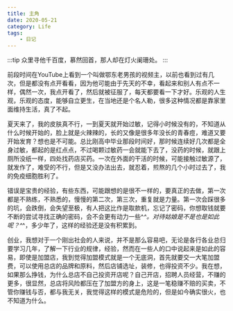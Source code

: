 ```yaml
---
title: 主角
date: 2020-05-21
category: Life
tags:
    - 日记
---
```


:::tip
众里寻他千百度，慕然回首，那人却在灯火阑珊处。
:::

<!-- more -->

前段时间在YouTube上看到一个叫做鄂东老男孩的视频主，以前也看到过有几次，但是都没有点开看看，因为他可能由于先天的不幸，看起来和别人有点不一样，偶然一次，我点开看了，然后就被征服了，每天都要看一下才好。乐观的人生观，乐观的态度，能够自立更生，在当地还是个名人勒，很多这种情况都是靠家里面维持生活，真了不起。

夏天来了，我的皮肤真不行，一到夏天就开始过敏，记得小时候没有的，不知道从什么时候开始的，脸上就是火辣辣的，长的又像是很多年没长的青春痘，难道又要开始发育？想也是不可能。总比刚高中毕业那段时间好，那时候连续好几次都是全身过敏，都起的是红点点，不过喝颗过敏药一会就能下去了，没药的时候，就跟上厕所没纸一样，四处找药店买药。一次在外面的干活的时候，可能接触过敏源了，就发作了，难受的不行，但是又没办法出去，就忍着，煎熬的几个小时过去了，我的免疫细胞胜利了。

错误是宝贵的经验，有些东西，可能跟想的是很不一样的，要真正的去做，第一次都是不熟练，不熟悉的，慢慢的第二次，第三次，重复就是力量。第一次会踩很多的坑，会跌倒，会失望至极，有人把这比作是取款机，忘记了密码，你想取钱就要不断的尝试寻找正确的密码，会不会更有动力一些^_^。对待姑娘是不是也是如此呢？^_^，多少年了，这样的经验还是没有积累到。

创业，我想对于一个刚出社会的人来说，并不是那么容易吧，无论是各行各业总归要学习几年，了解一下行业的规律，经验，然而在一些人的口中说起来是如此的容易，即使是加盟店，我到觉得加盟模式就是一个无底洞，首先就要交一大笔加盟费，可以使用总店的品牌和原料，然后店铺选址，装修，也得投资不少。我在想，如果那么挣钱，为什么总店不自己投资开店呢？自己开店，招聘人员经营，不赚的更多，很显然，总店将风险都压在了加盟方的身上，这是一笔稳赚不赔的买卖，不管你赚钱与否，都与我无关，我觉得这样的模式是危险的，但是如今确实很火，也不知道为什么。
